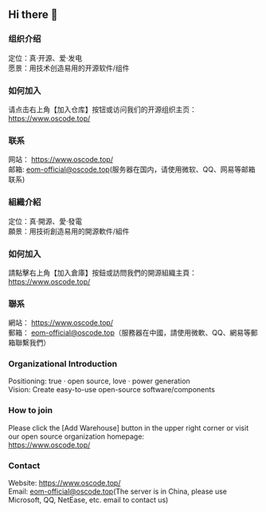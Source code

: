 ## Hi there 👋

### 组织介绍<br/>
定位：真·开源、爱·发电<br/>
愿景：用技术创造易用的开源软件/组件

### 如何加入<br/>
请点击右上角【加入仓库】按钮或访问我们的开源组织主页：<br/>
https://www.oscode.top/

### 联系<br/>
网站：
https://www.oscode.top/<br/>
邮箱:
eom-official@oscode.top(服务器在国内，请使用微软、QQ、网易等邮箱联系)

### 組織介紹<br/>
定位：真·開源、愛·發電<br/>
願景：用技術創造易用的開源軟件/組件

### 如何加入<br/>
請點擊右上角【加入倉庫】按鈕或訪問我們的開源組織主頁：<br/>
https://www.oscode.top/

### 聯系<br/>
網站：
https://www.oscode.top/<br/>
郵箱：
eom-official@oscode.top（服務器在中國，請使用微軟、QQ、網易等郵箱聯繫我們）

### Organizational Introduction<br/>
Positioning: true · open source, love · power generation<br/>
Vision: Create easy-to-use open-source software/components

### How to join<br/>
Please click the [Add Warehouse] button in the upper right corner or visit our open source organization homepage: <br/>
https://www.oscode.top/

### Contact<br/>
Website:
https://www.oscode.top/<br/>
Email:
eom-official@oscode.top(The server is in China, please use Microsoft, QQ, NetEase, etc. email to contact us)

